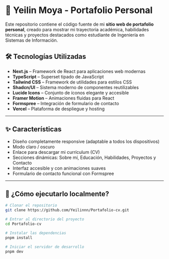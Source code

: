 # 📄 Yeilin Moya - Portafolio Personal

Este repositorio contiene el código fuente de mi **sitio web de portafolio personal**, creado para mostrar mi trayectoria académica, habilidades técnicas y proyectos destacados como estudiante de Ingeniería en Sistemas de Información.

## 🛠️ Tecnologías Utilizadas

- **Next.js** – Framework de React para aplicaciones web modernas
- **TypeScript** – Superset tipado de JavaScript
- **Tailwind CSS** – Framework de utilidades para estilos CSS
- **Shadcn/UI** – Sistema moderno de componentes reutilizables
- **Lucide Icons** – Conjunto de íconos elegante y accesible
- **Framer Motion** – Animaciones fluidas para React
- **Formspree** – Integración de formulario de contacto
- **Vercel** – Plataforma de despliegue y hosting

---

## ✨ Características

- Diseño completamente responsive (adaptable a todos los dispositivos)
- Modo claro / oscuro
- Enlace para descargar mi currículum (CV)
- Secciones dinámicas: Sobre mí, Educación, Habilidades, Proyectos y Contacto
- Interfaz accesible y con animaciones suaves
- Formulario de contacto funcional con Formspree

---

## 🚀 ¿Cómo ejecutarlo localmente?

```bash
# Clonar el repositorio
git clone https://github.com/Yeilinnn/Portafolio-cv.git

# Entrar al directorio del proyecto
cd Portafolio-cv

# Instalar las dependencias
pnpm install

# Iniciar el servidor de desarrollo
pnpm dev
